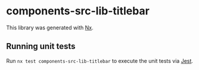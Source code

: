 # components-src-lib-titlebar

This library was generated with [Nx](https://nx.dev).

## Running unit tests

Run `nx test components-src-lib-titlebar` to execute the unit tests via [Jest](https://jestjs.io).
